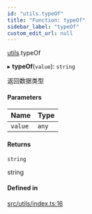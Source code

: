 ```yaml
---
id: "utils.typeOf"
title: "Function: typeOf"
sidebar_label: "typeOf"
custom_edit_url: null
---
```


[utils](../namespaces/utils.md).typeOf

▸ **typeOf**(`value`): `string`

返回数据类型

#### Parameters

| Name | Type |
| :------ | :------ |
| `value` | `any` |

#### Returns

`string`

string

#### Defined in

[src/utils/index.ts:16](https://github.com/sakitam-gis/vis-engine/blob/master/src/utils/index.ts#L16)
